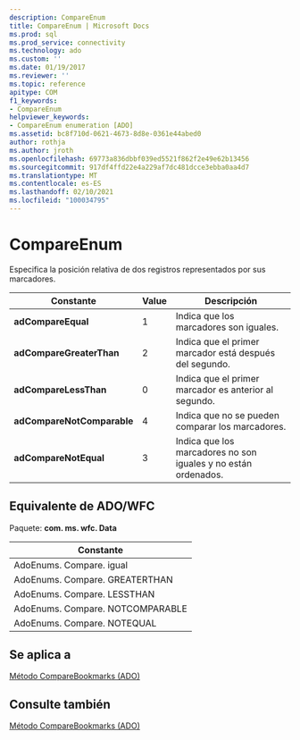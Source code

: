 ```yaml
---
description: CompareEnum
title: CompareEnum | Microsoft Docs
ms.prod: sql
ms.prod_service: connectivity
ms.technology: ado
ms.custom: ''
ms.date: 01/19/2017
ms.reviewer: ''
ms.topic: reference
apitype: COM
f1_keywords:
- CompareEnum
helpviewer_keywords:
- CompareEnum enumeration [ADO]
ms.assetid: bc8f710d-0621-4673-8d8e-0361e44abed0
author: rothja
ms.author: jroth
ms.openlocfilehash: 69773a836dbbf039ed5521f862f2e49e62b13456
ms.sourcegitcommit: 917df4ffd22e4a229af7dc481dcce3ebba0aa4d7
ms.translationtype: MT
ms.contentlocale: es-ES
ms.lasthandoff: 02/10/2021
ms.locfileid: "100034795"
---
```

# <a name="compareenum"></a>CompareEnum
Especifica la posición relativa de dos registros representados por sus marcadores.  
  
|Constante|Value|Descripción|  
|--------------|-----------|-----------------|  
|**adCompareEqual**|1|Indica que los marcadores son iguales.|  
|**adCompareGreaterThan**|2|Indica que el primer marcador está después del segundo.|  
|**adCompareLessThan**|0|Indica que el primer marcador es anterior al segundo.|  
|**adCompareNotComparable**|4|Indica que no se pueden comparar los marcadores.|  
|**adCompareNotEqual**|3|Indica que los marcadores no son iguales y no están ordenados.|  
  
## <a name="adowfc-equivalent"></a>Equivalente de ADO/WFC  
 Paquete: **com. ms. wfc. Data**  
  
|Constante|  
|--------------|  
|AdoEnums. Compare. igual|  
|AdoEnums. Compare. GREATERTHAN|  
|AdoEnums. Compare. LESSTHAN|  
|AdoEnums. Compare. NOTCOMPARABLE|  
|AdoEnums. Compare. NOTEQUAL|  
  
## <a name="applies-to"></a>Se aplica a  
 [Método CompareBookmarks (ADO)](./comparebookmarks-method-ado.md)  
  
## <a name="see-also"></a>Consulte también  
 [Método CompareBookmarks (ADO)](./comparebookmarks-method-ado.md)